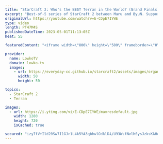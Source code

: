 ```yaml
---
title: "StarCraft 2: Who's the BEST Terran in the World? (Grand Finals)"
excerpt: "Best-of-5 series of StarCraft 2 between Maru and ByuN. Support my work: https://patreon.com/lowkotv Lowko Merch: https://lowko.shop  KSL's Patreon: https://www.patreon.com/KoreanStarcraftLeague/  My YouTube channels: https://youtube.com/lowkotv https://youtube.com/morelowko https://youtube.com/lowkoclips"
originalUrl: https://youtube.com/watch?v=E-CDpE7IYWE
type: video
length: PT47M4S
publishedDateTime: 2023-05-01T11:13:05Z
heat: 55

featuredContent: "<iframe width=\"800\" height=\"500\" frameborder=\"0\" src=\"https://www.youtube.com/embed/E-CDpE7IYWE\" allow=\"accelerometer; autoplay; encrypted-media; gyroscope; picture-in-picture\" allowfullscreen></iframe>"

provider:
  name: LowkoTV
  domain: lowko.tv
  images:
    - url: https://everyday-cc.github.io/starcraft2/assets/images/organizations/lowko.tv-50x50.jpg
      width: 50
      height: 50

topics:
  - StarCraft 2
  - Terran

images:
  - url: https://i.ytimg.com/vi/E-CDpE7IYWE/maxresdefault.jpg
    width: 1280
    height: 720
    isCached: true

secured: "izy7fV+Ild20Sw7I1GJr1L4k5YA3qbhwlOdklD4/U93WsfNvlhSysJzksKAHdkpqBqami23BOqYGx45KlYCV8JJ4nB3udGztm9Fl8kW3fvEwAjJUxpONseB90FtIZJQo2YyitHXAPFPvBFj2fOAkbwn4CFrlI8iGtIxAP+Bdzj2ivVAphO3htJXGmPTHHgDrzouzmTfOBvtN99gx+DBbJNx7MVG6ge84LIvHCyedlLW/YgwoLioUQZncr//XMffjVlryvzHcqtTCfIysIpm1v08W5kLmfQKQrqbyNHE7dwxksMOIoCud5vlIDOR1uP+RX9ojxMrj6GeaT0MtEgPZeALUjuwvlWm40r1OechtmNGx0mvxH4YjFFmzvxFLCjZndz+m+BkZ8/o0bfG67CN9/ccfYrmQjFpPm1aUje/DDvY=;9sp+P6JCebuJ3l70SACsXg=="
---
```


